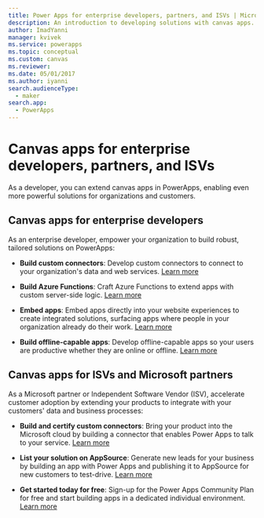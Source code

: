 ```yaml
---
title: Power Apps for enterprise developers, partners, and ISVs | Microsoft Docs
description: An introduction to developing solutions with canvas apps.
author: ImadYanni
manager: kvivek
ms.service: powerapps
ms.topic: conceptual
ms.custom: canvas
ms.reviewer: 
ms.date: 05/01/2017
ms.author: iyanni
search.audienceType: 
  - maker
search.app: 
  - PowerApps
---
```


# Canvas apps for enterprise developers, partners, and ISVs

As a developer, you can extend canvas apps in PowerApps, enabling even more powerful solutions for organizations and customers.

## Canvas apps for enterprise developers

As an enterprise developer, empower your organization to build robust, tailored solutions on PowerApps:

- **Build custom connectors**: Develop custom connectors to connect to your organization's data and web services. [Learn more](https://docs.microsoft.com/connectors/custom-connectors/)

- **Build Azure Functions**: Craft Azure Functions to extend apps with custom server-side logic. [Learn more](https://docs.microsoft.com/azure/azure-functions/app-service-export-api-to-powerapps-and-flow)

- **Embed apps**: Embed apps directly into your website experiences to create integrated solutions, surfacing apps where people in your organization already do their work. [Learn more](embed-apps-dev.md)

- **Build offline-capable apps**: Develop offline-capable apps so your users are productive whether they are online or offline. [Learn more](offline-apps.md)

## Canvas apps for ISVs and Microsoft partners

As a Microsoft partner or Independent Software Vendor (ISV), accelerate customer adoption by extending your products to integrate with your customers' data and business processes:

- **Build and certify custom connectors**: Bring your product into the Microsoft cloud by building a connector that enables Power Apps to talk to your service. [Learn more](https://docs.microsoft.com/connectors/custom-connectors/submit-certification)

- **List your solution on AppSource**: Generate new leads for your business by building an app with Power Apps and publishing it to AppSource for new customers to test-drive. [Learn more](dev-appsource-test-drive.md)

- **Get started today for free**: Sign-up for the Power Apps Community Plan for free and start building apps in a dedicated individual environment. [Learn more](../dev-community-plan.md)
